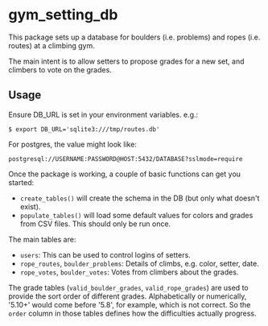 # gym_setting_db

This package sets up a database for boulders (i.e. problems) and ropes (i.e. routes) at a climbing gym.

The main intent is to allow setters to propose grades for a new set, and climbers to vote on the grades.

## Usage

Ensure DB_URL is set in your environment variables.  e.g.:

    $ export DB_URL='sqlite3:///tmp/routes.db'
    
For postgres, the value might look like:

    postgresql://USERNAME:PASSWORD@HOST:5432/DATABASE?sslmode=require

Once the package is working, a couple of basic functions can get you started:
* `create_tables()` will create the schema in the DB (but only what doesn't exist).
* `populate_tables()` will load some default values for colors and grades from CSV files.  This should only be run once.

The main tables are:
* `users`: This can be used to control logins of setters.
* `rope_routes`, `boulder_problems`: Details of climbs, e.g. color, setter, date.
* `rope_votes`, `boulder_votes`: Votes from climbers about the grades.

The grade tables (`valid_boulder_grades`, `valid_rope_grades`) are used to provide the sort order of different grades.
Alphabetically or numerically, '5.10+' would come before '5.8', for example, which is not correct.
So the `order` column in those tables defines how the difficulties actually progress.
